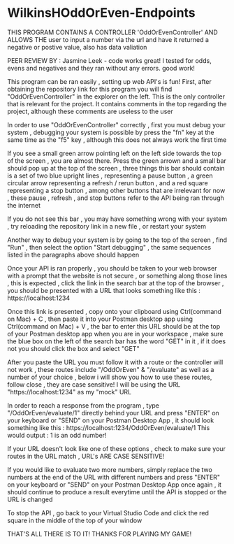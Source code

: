 # WilkinsHOddOrEven-Endpoints

THIS PROGRAM CONTAINS A CONTROLLER 'OddOrEvenController' AND ALLOWS THE user to input a number via the url and have it returned a negative or postive value,  also has data valiation

PEER REVIEW BY : Jasmine Leek - code works great! I tested for odds, evens and negatives and they ran without any errors. good work!

This program can be ran easily , setting up web API's is fun! First, after obtaining the repository link for this program you will find "OddOrEvenController" in the explorer on the left. This is the only controller that is relevant for the project. It contains comments in the top regarding the project, although these comments are useless to the user

In order to use "OddOrEvenController" correctly , first you must debug your system , debugging your system is possible by press the "fn" key at the same time as the "f5" key , although this does not always work the first time

If you see a small green arrow pointing left on the left side towards the top of the screen , you are almost there. Press the green arrown and a small bar should pop up at the top of the screen , three things this bar should contain is a set of two blue upright lines , representing a pause button , a green circular arrow representing a refresh / rerun button , and a red square representing a stop button , among other buttons that are irrelevant for now , these pause , refresh , and stop buttons refer to the API being ran through the internet

If you do not see this bar , you may have something wrong with your system , try reloading the repository link in a new file , or restart your system

Another way to debug your system is by going to the top of the screen , find "Run" , then select the option "Start debugging" , the same sequences listed in the paragraphs above should happen

Once your API is ran properly , you should be taken to your web browser with a prompt that the website is not secure , or something along those lines , this is expected , click the link in the search bar at the top of the browser , you should be presented with a URL that looks something like this : https://localhost:1234

Once this link is presented , copy onto your clipboard using Ctrl(command on Mac) + C , then paste it into your Postman desktop app using Ctrl(command on Mac) + V , the bar to enter this URL should be at the top of your Postman desktop app when you are in your workspace , make sure the blue box on the left of the search bar has the word "GET" in it , if it does not you should click the box and select "GET"

After you paste the URL you must follow it with a route or the controller will not work , these routes include "/OddOrEven" & "/evaluate" as well as a number of your choice , below i will show you how to use these routes, follow close , they are case sensitive! 
I will be using the URL "https://localhost:1234" as my "mock" URL

In order to reach a response from the program , type "/OddOrEven/evaluate/1" directly behind your URL and press "ENTER" on your keyboard or "SEND" on your Postman Desktop App , it should look something like this : https://localhost:1234/OddOrEven/evaluate/1
This would output : 1 is an odd number!

If your URL doesn't look like one of these options , check to make sure your routes in the URL match , URL's ARE CASE SENSITIVE!

If you would like to evaluate two more numbers, simply replace the two numbers at the end of the URL with different numbers and press "ENTER" on your keyboard or "SEND" on your Postman Desktop App once again , it should continue to produce a result everytime until the API is stopped or the URL is changed

To stop the API , go back to your Virtual Studio Code and click the red square in the middle of the top of your window

THAT'S ALL THERE IS TO IT! THANKS FOR PLAYING MY GAME!
